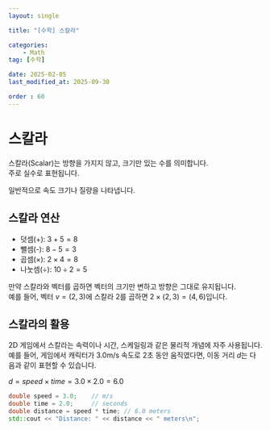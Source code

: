 ```yaml
---
layout: single

title: "[수학] 스칼라"

categories:
    - Math
tag: [수학]

date: 2025-02-05
last_modified_at: 2025-09-30

order : 60
---
```


# 스칼라

스칼라(Scalar)는 방향을 가지지 않고, 크기만 있는 수를 의미합니다.  
주로 실수로 표현됩니다.

일반적으로 속도 크기나 질량을 나타냅니다.

## 스칼라 연산

+ 덧셈(+): $3 + 5 = 8$
+ 뺄셈(-): $8 - 5 = 3$
+ 곱셈($\times$): $2 \times 4 = 8$
+ 나눗셈($\div$): $10 \div 2 = 5$

만약 스칼라와 벡터를 곱하면 벡터의 크기만 변하고 방향은 그대로 유지됩니다.  
예를 들어, 벡터 $v = (2,3)$에 스칼라 2를 곱하면 $2 \times (2,3) = (4, 6)$입니다.

## 스칼라의 활용

2D 게임에서 스칼라는 속력이나 시간, 스케일링과 같은 물리적 개념에 자주 사용됩니다.  
예를 들어, 게임에서 캐릭터가 3.0m/s 속도로 2초 동안 움직였다면, 이동 거리 $d$는 다음과 같이 표현할 수 있습니다.

$d = speed \times time = 3.0 \times 2.0 = 6.0$

```cpp
double speed = 3.0;    // m/s
double time = 2.0;     // seconds
double distance = speed * time; // 6.0 meters
std::cout << "Distance: " << distance << " meters\n";
```